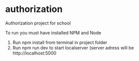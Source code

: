 # authorization
Authorization project for school

To run you must have installed NPM and Node

1. Run npm install from terminal in project folder
2. Run npm run dev to start localserver (server adress will be http://localhost:5000
